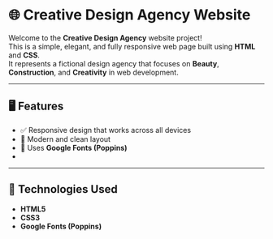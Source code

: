 # 🌐 Creative Design Agency Website

Welcome to the **Creative Design Agency** website project!  
This is a simple, elegant, and fully responsive web page built using **HTML** and **CSS**.  
It represents a fictional design agency that focuses on **Beauty**, **Construction**, and **Creativity** in web development.

---

## 🖥️ Features

- ✅ Responsive design that works across all devices  
- 🎨 Modern and clean layout  
- 🧩 Uses **Google Fonts (Poppins)**
- 
---

## 🧰 Technologies Used

- **HTML5**  
- **CSS3**  
- **Google Fonts (Poppins)**
